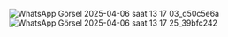 
![WhatsApp Görsel 2025-04-06 saat 13 17 03_d50c5e6a](https://github.com/user-attachments/assets/2374000c-3b88-4bec-930b-01835d637888)
![WhatsApp Görsel 2025-04-06 saat 13 17 25_39bfc242](https://github.com/user-attachments/assets/ec5a1451-b173-4a67-a288-17626bba418b)
